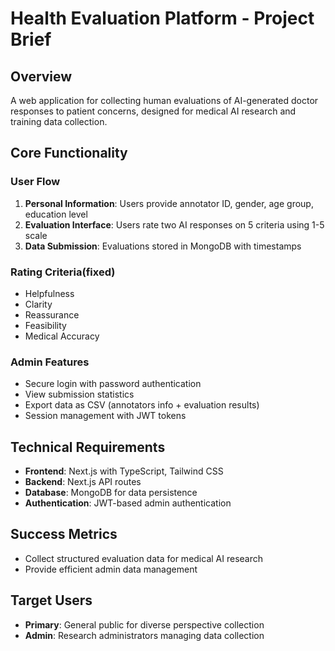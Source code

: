 # Health Evaluation Platform - Project Brief

## Overview
A web application for collecting human evaluations of AI-generated doctor responses to patient concerns, designed for medical AI research and training data collection.

## Core Functionality

### User Flow
1. **Personal Information**: Users provide annotator ID, gender, age group, education level
2. **Evaluation Interface**: Users rate two AI responses on 5 criteria using 1-5 scale
3. **Data Submission**: Evaluations stored in MongoDB with timestamps

### Rating Criteria(fixed)
- Helpfulness
- Clarity
- Reassurance
- Feasibility
- Medical Accuracy

### Admin Features
- Secure login with password authentication
- View submission statistics
- Export data as CSV (annotators info + evaluation results)
- Session management with JWT tokens

## Technical Requirements
- **Frontend**: Next.js with TypeScript, Tailwind CSS
- **Backend**: Next.js API routes
- **Database**: MongoDB for data persistence
- **Authentication**: JWT-based admin authentication

## Success Metrics
- Collect structured evaluation data for medical AI research
- Provide efficient admin data management

## Target Users
- **Primary**: General public for diverse perspective collection
- **Admin**: Research administrators managing data collection